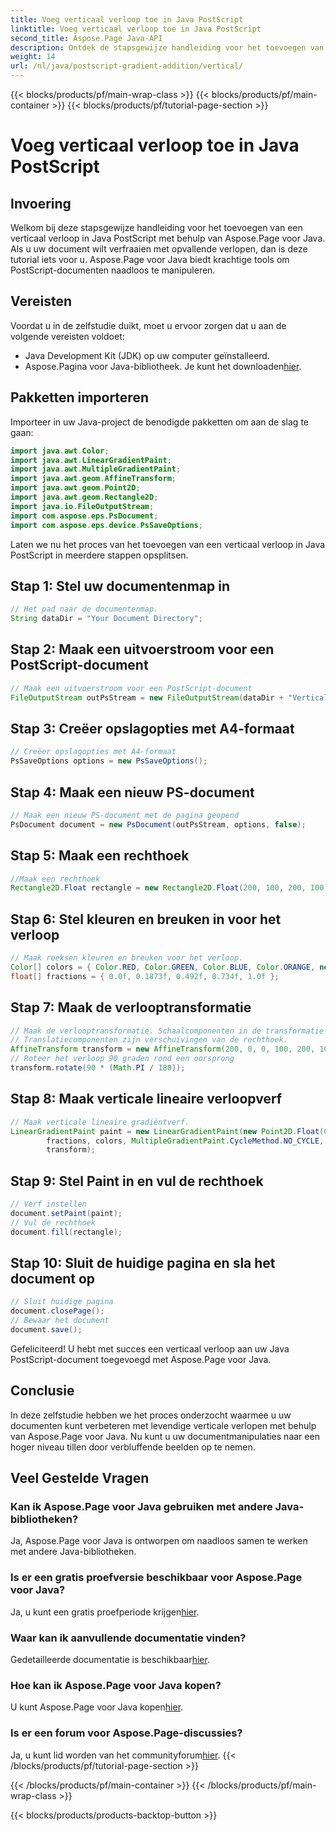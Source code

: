 ```yaml
---
title: Voeg verticaal verloop toe in Java PostScript
linktitle: Voeg verticaal verloop toe in Java PostScript
second_title: Aspose.Page Java-API
description: Ontdek de stapsgewijze handleiding voor het toevoegen van verticale verlopen in Java PostScript met Aspose.Page voor Java. Verbeter uw documenten moeiteloos met levendige beelden.
weight: 14
url: /nl/java/postscript-gradient-addition/vertical/
---
```


{{< blocks/products/pf/main-wrap-class >}}
{{< blocks/products/pf/main-container >}}
{{< blocks/products/pf/tutorial-page-section >}}

# Voeg verticaal verloop toe in Java PostScript

## Invoering
Welkom bij deze stapsgewijze handleiding voor het toevoegen van een verticaal verloop in Java PostScript met behulp van Aspose.Page voor Java. Als u uw document wilt verfraaien met opvallende verlopen, dan is deze tutorial iets voor u. Aspose.Page voor Java biedt krachtige tools om PostScript-documenten naadloos te manipuleren.
## Vereisten
Voordat u in de zelfstudie duikt, moet u ervoor zorgen dat u aan de volgende vereisten voldoet:
- Java Development Kit (JDK) op uw computer geïnstalleerd.
-  Aspose.Pagina voor Java-bibliotheek. Je kunt het downloaden[hier](https://releases.aspose.com/page/java/).
## Pakketten importeren
Importeer in uw Java-project de benodigde pakketten om aan de slag te gaan:
```java
import java.awt.Color;
import java.awt.LinearGradientPaint;
import java.awt.MultipleGradientPaint;
import java.awt.geom.AffineTransform;
import java.awt.geom.Point2D;
import java.awt.geom.Rectangle2D;
import java.io.FileOutputStream;
import com.aspose.eps.PsDocument;
import com.aspose.eps.device.PsSaveOptions;
```
Laten we nu het proces van het toevoegen van een verticaal verloop in Java PostScript in meerdere stappen opsplitsen.
## Stap 1: Stel uw documentenmap in
```java
// Het pad naar de documentenmap.
String dataDir = "Your Document Directory";
```
## Stap 2: Maak een uitvoerstroom voor een PostScript-document
```java
// Maak een uitvoerstroom voor een PostScript-document
FileOutputStream outPsStream = new FileOutputStream(dataDir + "VerticalGradient_outPS.ps");
```
## Stap 3: Creëer opslagopties met A4-formaat
```java
// Creëer opslagopties met A4-formaat
PsSaveOptions options = new PsSaveOptions();
```
## Stap 4: Maak een nieuw PS-document
```java
// Maak een nieuw PS-document met de pagina geopend
PsDocument document = new PsDocument(outPsStream, options, false);
```
## Stap 5: Maak een rechthoek
```java
//Maak een rechthoek
Rectangle2D.Float rectangle = new Rectangle2D.Float(200, 100, 200, 100);
```
## Stap 6: Stel kleuren en breuken in voor het verloop
```java
// Maak reeksen kleuren en breuken voor het verloop.
Color[] colors = { Color.RED, Color.GREEN, Color.BLUE, Color.ORANGE, new Color(85, 107, 47) };
float[] fractions = { 0.0f, 0.1873f, 0.492f, 0.734f, 1.0f };
```
## Stap 7: Maak de verlooptransformatie
```java
// Maak de verlooptransformatie. Schaalcomponenten in de transformatie moeten gelijk zijn aan de breedte en hoogte van de rechthoek.
// Translatiecomponenten zijn verschuivingen van de rechthoek.
AffineTransform transform = new AffineTransform(200, 0, 0, 100, 200, 100);
// Roteer het verloop 90 graden rond een oorsprong
transform.rotate(90 * (Math.PI / 180));
```
## Stap 8: Maak verticale lineaire verloopverf
```java
// Maak verticale lineaire gradiëntverf.
LinearGradientPaint paint = new LinearGradientPaint(new Point2D.Float(0, 0), new Point2D.Float(200, 100),
        fractions, colors, MultipleGradientPaint.CycleMethod.NO_CYCLE, MultipleGradientPaint.ColorSpaceType.SRGB,
        transform);
```
## Stap 9: Stel Paint in en vul de rechthoek
```java
// Verf instellen
document.setPaint(paint);
// Vul de rechthoek
document.fill(rectangle);
```
## Stap 10: Sluit de huidige pagina en sla het document op
```java
// Sluit huidige pagina
document.closePage();
// Bewaar het document
document.save();
```
Gefeliciteerd! U hebt met succes een verticaal verloop aan uw Java PostScript-document toegevoegd met Aspose.Page voor Java.
## Conclusie
In deze zelfstudie hebben we het proces onderzocht waarmee u uw documenten kunt verbeteren met levendige verticale verlopen met behulp van Aspose.Page voor Java. Nu kunt u uw documentmanipulaties naar een hoger niveau tillen door verbluffende beelden op te nemen.
## Veel Gestelde Vragen
### Kan ik Aspose.Page voor Java gebruiken met andere Java-bibliotheken?
Ja, Aspose.Page voor Java is ontworpen om naadloos samen te werken met andere Java-bibliotheken.
### Is er een gratis proefversie beschikbaar voor Aspose.Page voor Java?
 Ja, u kunt een gratis proefperiode krijgen[hier](https://releases.aspose.com/).
### Waar kan ik aanvullende documentatie vinden?
 Gedetailleerde documentatie is beschikbaar[hier](https://reference.aspose.com/page/java/).
### Hoe kan ik Aspose.Page voor Java kopen?
 U kunt Aspose.Page voor Java kopen[hier](https://purchase.aspose.com/buy).
### Is er een forum voor Aspose.Page-discussies?
 Ja, u kunt lid worden van het communityforum[hier](https://forum.aspose.com/c/page/39).
{{< /blocks/products/pf/tutorial-page-section >}}

{{< /blocks/products/pf/main-container >}}
{{< /blocks/products/pf/main-wrap-class >}}

{{< blocks/products/products-backtop-button >}}
